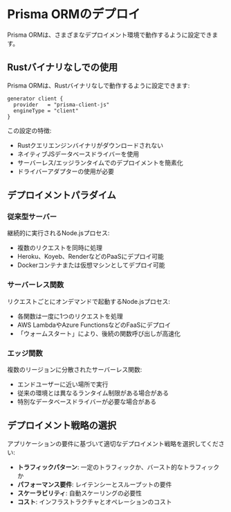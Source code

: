 # Prisma ORMのデプロイ

Prisma ORMは、さまざまなデプロイメント環境で動作するように設定できます。

## Rustバイナリなしでの使用

Prisma ORMは、Rustバイナリなしで動作するように設定できます:

```prisma
generator client {
  provider   = "prisma-client-js"
  engineType = "client"
}
```

この設定の特徴:
- Rustクエリエンジンバイナリがダウンロードされない
- ネイティブJSデータベースドライバーを使用
- サーバーレス/エッジランタイムでのデプロイメントを簡素化
- ドライバーアダプターの使用が必要

## デプロイメントパラダイム

### 従来型サーバー

継続的に実行されるNode.jsプロセス:
- 複数のリクエストを同時に処理
- Heroku、Koyeb、RenderなどのPaaSにデプロイ可能
- Dockerコンテナまたは仮想マシンとしてデプロイ可能

### サーバーレス関数

リクエストごとにオンデマンドで起動するNode.jsプロセス:
- 各関数は一度に1つのリクエストを処理
- AWS LambdaやAzure FunctionsなどのFaaSにデプロイ
- 「ウォームスタート」により、後続の関数呼び出しが高速化

### エッジ関数

複数のリージョンに分散されたサーバーレス関数:
- エンドユーザーに近い場所で実行
- 従来の環境とは異なるランタイム制限がある場合がある
- 特別なデータベースドライバーが必要な場合がある

## デプロイメント戦略の選択

アプリケーションの要件に基づいて適切なデプロイメント戦略を選択してください:

- **トラフィックパターン**: 一定のトラフィックか、バースト的なトラフィックか
- **パフォーマンス要件**: レイテンシーとスループットの要件
- **スケーラビリティ**: 自動スケーリングの必要性
- **コスト**: インフラストラクチャとオペレーションのコスト
